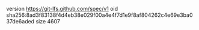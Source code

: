 version https://git-lfs.github.com/spec/v1
oid sha256:8ad3f83138f4d4eb38e029f00a4e4f7d1e9f8af804262c4e69e3ba037de6aded
size 4607
